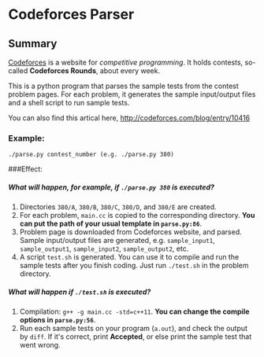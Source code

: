 Codeforces Parser
=================

Summary
-------

[Codeforces](http://codeforces.com/) is a website for _competitive programming_. It holds contests, so-called __Codeforces Rounds__, about every week.

This is a python program that parses the sample tests from the contest problem pages. For each problem, it generates the sample input/output files and a shell script to run sample tests.

You can also find this artical here, http://codeforces.com/blog/entry/10416

### Example:
`./parse.py contest_number (e.g. ./parse.py 380)`

###Effect:

##### What will happen, for example, if `./parse.py 380` is executed?

1. Directories `380/A`, `380/B`, `380/C`, `380/D`, and `380/E` are created.
2. For each problem, `main.cc` is copied to the corresponding directory. __You can put the path of your usual template in `parse.py:86`__.
3. Problem page is downloaded from Codeforces website, and parsed. Sample input/output files are generated, e.g. `sample_input1`, `sample_output1`, `sample_input2`, `sample_output2`, etc.
4. A script `test.sh` is generated. You can use it to compile and run the sample tests after you finish coding. Just run `./test.sh` in the problem directory.

##### What will happen if `./test.sh` is executed?

1. Compilation: `g++ -g main.cc -std=c++11`. **You can change the compile options in `parse.py:56`**.
2. Run each sample tests on your program (`a.out`), and check the output by `diff`. If it's correct, print **Accepted**, or else print the sample test that went wrong.